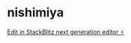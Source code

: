 # nishimiya

[Edit in StackBlitz next generation editor ⚡️](https://stackblitz.com/~/github.com/swapnilmanew/nishimiya)